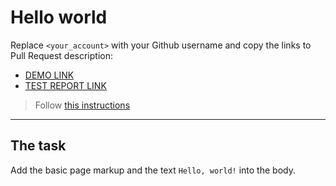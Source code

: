 # Hello world
Replace `<your_account>` with your Github username and copy the links to Pull Request description:
- [DEMO LINK](https://HiDmytro.github.io/layout_hello-world/)
- [TEST REPORT LINK](https://HiDmytro.github.io/layout_hello-world/report/html_report/)

> Follow [this instructions](https://mate-academy.github.io/layout_task-guideline/#how-to-solve-the-layout-tasks-on-github)
___

## The task
Add the basic page markup and the text `Hello, world!` into the body.
